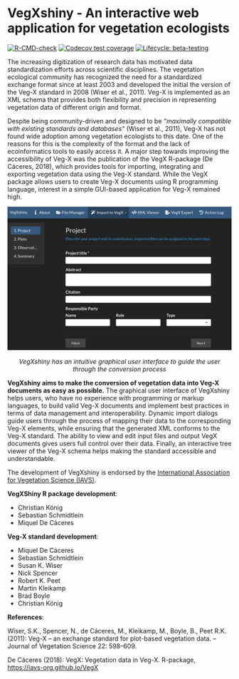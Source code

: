 
<!-- README.md is generated from README.Rmd. Please edit that file -->

# VegXshiny - An interactive web application for vegetation ecologists

<!-- badges: start -->

[![R-CMD-check](https://github.com/ChrKoenig/VegXshiny/workflows/R-CMD-check/badge.svg)](https://github.com/ChrKoenig/VegXshiny/actions)
[![Codecov test
coverage](https://codecov.io/gh/ChrKoenig/VegXshiny/branch/master/graph/badge.svg)](https://app.codecov.io/gh/ChrKoenig/VegXshiny?branch=master)
[![Lifecycle:
beta-testing](https://img.shields.io/badge/lifecycle-experimental-orange.svg)](https://lifecycle.r-lib.org/articles/stages.html#experimental)
<!-- badges: end -->

The increasing digitization of research data has motivated data
standardization efforts across scientific disciplines. The vegetation
ecological community has recognized the need for a standardized exchange
format since at least 2003 and developed the initial the version of the
Veg-X standard in 2008 (Wiser et al., 2011). Veg-X is implemented as an
XML schema that provides both flexibility and precision in representing
vegetation data of different origin and format.

Despite being community-driven and designed to be *“maximally compatible
with existing standards and databases"* (Wiser et al., 2011), Veg-X has
not found wide adoption among vegetation ecologists to this date. One of
the reasons for this is the complexity of the format and the lack of
ecoinformatics tools to easily access it. A major step towards improving
the accessibility of Veg-X was the publication of the VegX R-package (De
Cáceres, 2018), which provides tools for importing, integrating and
exporting vegetation data using the Veg-X standard. While the VegX
package allows users to create Veg-X documents using R programming
language, interest in a simple GUI-based application for Veg-X remained
high.

<center>

<img src="inst/app/www/images/vegxshiny_UI.png" width="700" />

*VegXshiny has an intuitive graphical user interface to guide the user
through the conversion process*
</center>

**VegXshiny aims to make the conversion of vegetation data into Veg-X
documents as easy as possible.** The graphical user interface of
VegXshiny helps users, who have no experience with programming or markup
languages, to build valid Veg-X documents and implement best practices
in terms of data management and interoperability. Dynamic import dialogs
guide users through the process of mapping their data to the
corresponding Veg-X elements, while ensuring that the generated XML
conforms to the Veg-X standard. The ability to view and edit input files
and output VegX documents gives users full control over their data.
Finally, an interactive tree viewer of the Veg-X schema helps making the
standard accessible and understandable.

The development of VegXshiny is endorsed by the [International
Association for Vegetation Science (IAVS)](http://iavs.org/).

**VegXShiny R package development**:

-   Christian König
-   Sebastian Schmidtlein
-   Miquel De Cáceres

**Veg-X standard development**:

-   Miquel De Cáceres
-   Sebastian Schmidtlein
-   Susan K. Wiser
-   Nick Spencer
-   Robert K. Peet
-   Martin Kleikamp
-   Brad Boyle
-   Christian König

**References**:

Wiser, S.K., Spencer, N., de Cáceres, M., Kleikamp, M., Boyle, B., Peet
R.K. (2011): Veg-X – an exchange standard for plot-based vegetation
data. – Journal of Vegetation Science 22: 598–609.

De Cáceres (2018): VegX: Vegetation data in Veg-X. R-package,
<https://iavs-org.github.io/VegX>
